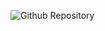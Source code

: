 ![Github Repository](https://github.com/user-attachments/assets/ee994f7d-6f9d-4d44-a69f-3349825ce286)
